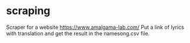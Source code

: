 # scraping
Scraper for a website https://www.amalgama-lab.com/
Put a link of lyrics with translation and get the result in the namesong.csv file.
